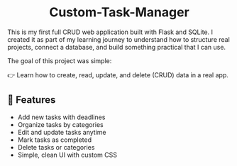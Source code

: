 <h1 align="center">Custom-Task-Manager</h1>


This is my first full CRUD web application built with Flask and SQLite.
I created it as part of my learning journey to understand how to structure real projects, connect a database, and build something practical that I can use.

The goal of this project was simple:

👉 Learn how to create, read, update, and delete (CRUD) data in a real app.


## 🚀 Features

 - Add new tasks with deadlines
 - Organize tasks by categories
 - Edit and update tasks anytime
 - Mark tasks as completed
 - Delete tasks or categories
 - Simple, clean UI with custom CSS
